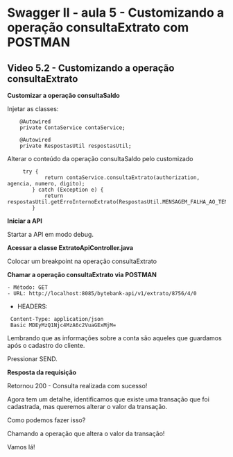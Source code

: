 # Swagger II - aula 5 - Customizando a operação consultaExtrato com POSTMAN

## Video 5.2 - Customizando a operação consultaExtrato


**Customizar a operação consultaSaldo**

Injetar as classes: 
```
    @Autowired
	private ContaService contaService;

	@Autowired
	private RespostasUtil respostasUtil;
```

Alterar o conteúdo da operação consultaSaldo pelo customizado
```
     try {
			return contaService.consultaExtrato(authorization, agencia, numero, digito);
		} catch (Exception e) {
			return respostasUtil.getErroInternoExtrato(RespostasUtil.MENSAGEM_FALHA_AO_TENTAR_CONSULTAR_EXTRATO);
		}
```

**Iniciar a API**

Startar a API em modo debug.

**Acessar a classe ExtratoApiController.java**

Colocar um breakpoint na operação consultaExtrato


**Chamar a operação consultaExtrato via POSTMAN**
```
- Método: GET
- URL: http://localhost:8085/bytebank-api/v1/extrato/8756/4/0 

```
- HEADERS:
```
 Content-Type: application/json
 Basic MDEyMzQ1Njc4MzA6c2VuaGExMjM=
```

Lembrando que as informações sobre a conta são aqueles que guardamos após o cadastro do cliente.

Pressionar SEND.

**Resposta da requisição**

Retornou 200 - Consulta realizada com sucesso!

Agora tem um detalhe, identificamos que existe uma transação que foi cadastrada, mas queremos alterar o valor da transação.

Como podemos fazer isso?

Chamando a operação que altera o valor da transação!

Vamos lá!

